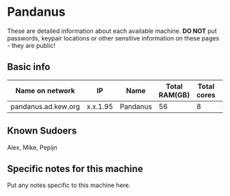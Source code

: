 # Pandanus

These are detailed information about each available machine. **DO NOT** put passwords, keypair locations or other sensitive information on these pages - they are public!

## Basic info

Name on network | IP  | Name | Total RAM(GB) | Total cores | Notes
--------------- | --- | ---- | ------------- | ----------- | -----
pandanus.ad.kew.org | x.x.1.95 | Pandanus | 56 | 8 | Headless

## Known Sudoers

Alex, Mike, Pepijn

## Specific notes for this machine

Put any notes specific to this machine here.

